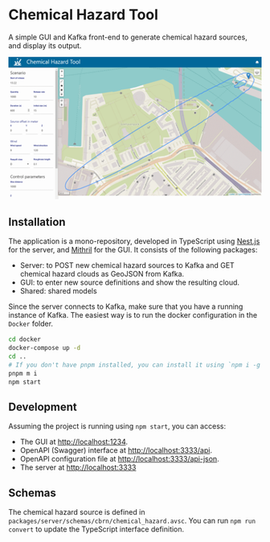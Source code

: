 # Chemical Hazard Tool

A simple GUI and Kafka front-end to generate chemical hazard sources, and display its output.

![Screenshot](./img/screenshot.png)

## Installation

The application is a mono-repository, developed in TypeScript using [Nest.js](https://docs.nestjs.com) for the server, and [Mithril](https://mithril.js.org) for the GUI. It consists of the following packages:

- Server: to POST new chemical hazard sources to Kafka and GET chemical hazard clouds as GeoJSON from Kafka.
- GUI: to enter new source definitions and show the resulting cloud.
- Shared: shared models

Since the server connects to Kafka, make sure that you have a running instance of Kafka. The easiest way is to run the docker configuration in the `Docker` folder.

```bash
cd docker
docker-compose up -d
cd ..
# If you don't have pnpm installed, you can install it using `npm i -g pnpm`
pnpm m i
npm start
```

## Development

Assuming the project is running using `npm start`, you can access:

- The GUI at [http://localhost:1234](http://localhost:1234).
- OpenAPI (Swagger) interface at [http://localhost:3333/api](http://localhost:3333/api).
- OpenAPI configuration file at [http://localhost:3333/api-json](http://localhost:3333/api-json).
- The server at [http://localhost:3333](http://localhost:3333)

## Schemas

The chemical hazard source is defined in `packages/server/schemas/cbrn/chemical_hazard.avsc`. You can run `npm run convert` to update the TypeScript interface definition.
